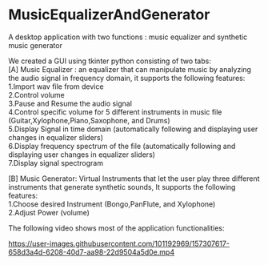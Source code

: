 # MusicEqualizerAndGenerator
A desktop application with two functions : music equalizer and synthetic music generator

We created a GUI using tkinter python consisting of two tabs:\
[A] Music Equalizer : an equalizer that can manipulate music by analyzing the audio signal in frequency domain, it supports the following features:\
1.Import wav file from device\
2.Control volume\
3.Pause and Resume the audio signal\
4.Control specific volume for 5 different instruments in music file (Guitar,Xylophone,Piano,Saxophone, and Drums)\
5.Display Signal in time domain (automatically following and displaying user changes in equalizer sliders)\
6.Display frequency spectrum of the file (automatically following and displaying user changes in equalizer sliders)\
7.Display signal spectrogram

[B] Music Generator: Virtual Instruments that let the user play three different instruments that generate synthetic sounds, It supports the following features:\
1.Choose desired Instrument (Bongo,PanFlute, and Xylophone)\
2.Adjust Power (volume)

The following video shows most of the application functionalities:


https://user-images.githubusercontent.com/101192969/157307617-658d3a4d-6208-40d7-aa98-22d9504a5d0e.mp4

